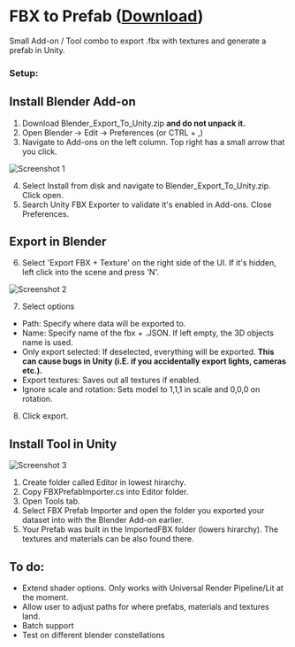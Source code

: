 # FBX to Prefab ([Download](https://github.com/lemonspurple/blender_to_unity/releases))
Small Add-on / Tool combo to export .fbx with textures and generate a prefab in Unity.

### Setup:

## Install Blender Add-on
1. Download Blender_Export_To_Unity.zip **and do not unpack it.**
2. Open Blender -> Edit -> Preferences (or CTRL + ,)
3. Navigate to Add-ons on the left column. Top right has a small arrow that you click.

![Screenshot 1](https://lemonspurple.github.io/various_graphics/screenshot_1_btu.png)

4. Select Install from disk and navigate to Blender_Export_To_Unity.zip. Click open.
5. Search Unity FBX Exporter to validate it's enabled in Add-ons. Close Preferences.

## Export in Blender
6. Select 'Export FBX + Texture' on the right side of the UI. If it's hidden, left click into the scene and press 'N'.

![Screenshot 2](https://lemonspurple.github.io/various_graphics/screenshot_2_btu.png)

7. Select options
- Path: Specify where data will be exported to.
- Name: Specify name of the fbx + .JSON. If left empty, the 3D objects name is used.
- Only export selected: If deselected, everything will be exported. **This can cause bugs in Unity (i.E. if you accidentally export lights, cameras etc.).**
- Export textures: Saves out all textures if enabled.
- Ignore scale and rotation: Sets model to 1,1,1 in scale and 0,0,0 on rotation.
8. Click export.

## Install Tool in Unity

![Screenshot 3](https://lemonspurple.github.io/various_graphics/screenshot_3_btu.png)

1. Create folder called Editor in lowest hirarchy.
2. Copy FBXPrefabImporter.cs into Editor folder.
3. Open Tools tab.
4. Select FBX Prefab Importer and open the folder you exported your dataset into with the Blender Add-on earlier.
5. Your Prefab was built in the ImportedFBX folder (lowers hirarchy). The textures and materials can be also found there.


## To do:
- Extend shader options. Only works with Universal Render Pipeline/Lit at the moment.
- Allow user to adjust paths for where prefabs, materials and textures land.
- Batch support
- Test on different blender constellations
